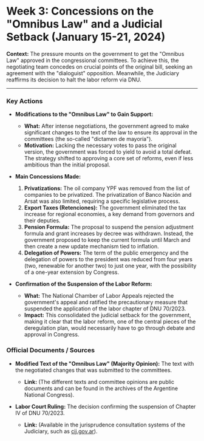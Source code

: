 # Week 3: Concessions on the "Omnibus Law" and a Judicial Setback (January 15-21, 2024)

**Context:** The pressure mounts on the government to get the "Omnibus Law" approved in the congressional committees. To achieve this, the negotiating team concedes on crucial points of the original bill, seeking an agreement with the "dialoguist" opposition. Meanwhile, the Judiciary reaffirms its decision to halt the labor reform via DNU.

---

### Key Actions

*   **Modifications to the "Omnibus Law" to Gain Support:**
    *   **What:** After intense negotiations, the government agreed to make significant changes to the text of the law to ensure its approval in the committees (the so-called "dictamen de mayoría").
    *   **Motivation:** Lacking the necessary votes to pass the original version, the government was forced to yield to avoid a total defeat. The strategy shifted to approving a core set of reforms, even if less ambitious than the initial proposal.

*   **Main Concessions Made:**
    1.  **Privatizations:** The oil company YPF was removed from the list of companies to be privatized. The privatization of Banco Nación and Arsat was also limited, requiring a specific legislative process.
    2.  **Export Taxes (Retenciones):** The government eliminated the tax increase for regional economies, a key demand from governors and their deputies.
    3.  **Pension Formula:** The proposal to suspend the pension adjustment formula and grant increases by decree was withdrawn. Instead, the government proposed to keep the current formula until March and then create a new update mechanism tied to inflation.
    4.  **Delegation of Powers:** The term of the public emergency and the delegation of powers to the president was reduced from four years (two, renewable for another two) to just one year, with the possibility of a one-year extension by Congress.

*   **Confirmation of the Suspension of the Labor Reform:**
    *   **What:** The National Chamber of Labor Appeals rejected the government's appeal and ratified the precautionary measure that suspended the application of the labor chapter of DNU 70/2023.
    *   **Impact:** This consolidated the judicial setback for the government, making it clear that the labor reform, one of the central pieces of the deregulation plan, would necessarily have to go through debate and approval in Congress.

### Official Documents / Sources

*   **Modified Text of the "Omnibus Law" (Majority Opinion):** The text with the negotiated changes that was submitted to the committees.
    *   **Link:** (The different texts and committee opinions are public documents and can be found in the archives of the Argentine National Congress).

*   **Labor Court Ruling:** The decision confirming the suspension of Chapter IV of DNU 70/2023.
    *   **Link:** (Available in the jurisprudence consultation systems of the Judiciary, such as [cij.gov.ar](https://www.cij.gov.ar/)).
